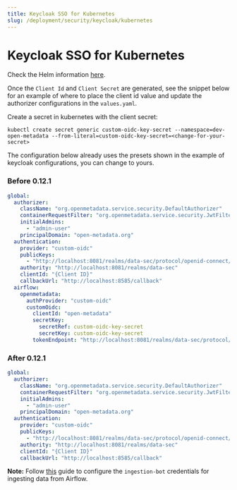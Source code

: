 ```yaml
---
title: Keycloak SSO for Kubernetes
slug: /deployment/security/keycloak/kubernetes
---
```


# Keycloak SSO for Kubernetes

Check the Helm information [here](https://artifacthub.io/packages/search?repo=open-metadata).

Once the `Client Id` and `Client Secret` are generated, see the snippet below for an example of where to
place the client id value and update the authorizer configurations in the `values.yaml`.

Create a secret in kubernetes with the client secret:
```shell
kubectl create secret generic custom-oidc-key-secret --namespace=dev-open-metadata --from-literal=custom-oidc-key-secret=<change-for-your-secret>
```

The configuration below already uses the presets shown in the example of keycloak configurations, you can change to yours.

### Before 0.12.1

```yaml
global:
  authorizer:
    className: "org.openmetadata.service.security.DefaultAuthorizer"
    containerRequestFilter: "org.openmetadata.service.security.JwtFilter"
    initialAdmins:
      - "admin-user"
    principalDomain: "open-metadata.org"
  authentication:
    provider: "custom-oidc"
    publicKeys:
      - "http://localhost:8081/realms/data-sec/protocol/openid-connect/certs"
    authority: "http://localhost:8081/realms/data-sec"
    clientId: "{Client ID}"
    callbackUrl: "http://localhost:8585/callback"
  airflow:
    openmetadata:
      authProvider: "custom-oidc"
      customOidc:
        clientId: "open-metadata"
        secretKey:
          secretRef: custom-oidc-key-secret
          secretKey: custom-oidc-key-secret
        tokenEndpoint: "http://localhost:8081/realms/data-sec/protocol/openid-connect/token"
```

### After 0.12.1

```yaml
global:
  authorizer:
    className: "org.openmetadata.service.security.DefaultAuthorizer"
    containerRequestFilter: "org.openmetadata.service.security.JwtFilter"
    initialAdmins:
      - "admin-user"
    principalDomain: "open-metadata.org"
  authentication:
    provider: "custom-oidc"
    publicKeys:
      - "http://localhost:8081/realms/data-sec/protocol/openid-connect/certs"
    authority: "http://localhost:8081/realms/data-sec"
    clientId: "{Client ID}"
    callbackUrl: "http://localhost:8585/callback"
```

**Note:** Follow [this](/how-to-guides/feature-configurations/bots) guide to configure the `ingestion-bot` credentials for
ingesting data from Airflow.